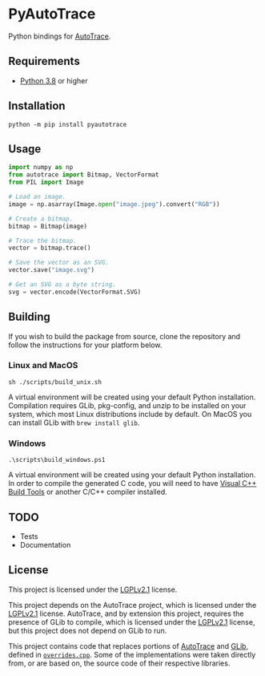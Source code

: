 # PyAutoTrace

Python bindings for [AutoTrace](https://github.com/autotrace/autotrace).

## Requirements

- [Python 3.8](https://www.python.org/downloads/) or higher

## Installation

```shell
python -m pip install pyautotrace
```

## Usage

```python
import numpy as np
from autotrace import Bitmap, VectorFormat
from PIL import Image

# Load an image.
image = np.asarray(Image.open("image.jpeg").convert("RGB"))

# Create a bitmap.
bitmap = Bitmap(image)

# Trace the bitmap.
vector = bitmap.trace()

# Save the vector as an SVG.
vector.save("image.svg")

# Get an SVG as a byte string.
svg = vector.encode(VectorFormat.SVG)
```

## Building

If you wish to build the package from source, clone the repository and follow the instructions for your platform below.

### Linux and MacOS

```shell
sh ./scripts/build_unix.sh
```

A virtual environment will be created using your default Python installation.
Compilation requires GLib, pkg-config, and unzip to be installed on your system, which most Linux distributions include by default.
On MacOS you can install GLib with `brew install glib`.

### Windows

```shell
.\scripts\build_windows.ps1
```

A virtual environment will be created using your default Python installation.
In order to compile the generated C code, you will need to have
[Visual C++ Build Tools](https://visualstudio.microsoft.com/visual-cpp-build-tools/) or another C/C++ compiler installed.

## TODO

- Tests
- Documentation

## License

This project is licensed under the [LGPLv2.1](LICENSE.txt) license.

This project depends on the AutoTrace project, which is licensed under the [LGPLv2.1](https://github.com/autotrace/autotrace/blob/master/COPYING.LIB) license.
AutoTrace, and by extension this project, requires the presence of GLib to compile, which is licensed under the [LGPLv2.1](https://github.com/GNOME/glib/blob/main/COPYING) license, but this project does not depend on GLib to run.

This project contains code that replaces portions of [AutoTrace](https://github.com/autotrace/autotrace) and [GLib](https://github.com/GNOME/glib), defined in [`overrides.cpp`](autotrace/overrides.cpp). Some of the implementations were taken directly from, or are based on, the source code of their respective libraries.
